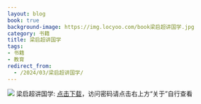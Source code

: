 ```yaml
---
layout: blog
book: true
background-image: https://img.locyoo.com/book梁启超讲国学.jpg
category: 书籍
title: 梁启超讲国学
tags:
- 书籍
- 教育
redirect_from:
  - /2024/03/梁启超讲国学/
---
```

![](https://img.locyoo.com/book梁启超讲国学.jpg)
梁启超讲国学: <a name = "ref1" href="https://089m.com/f/50983618-1269964751-8ddb9a?p=3619">点击下载</a>，访问密码请点击右上方“关于”自行查看